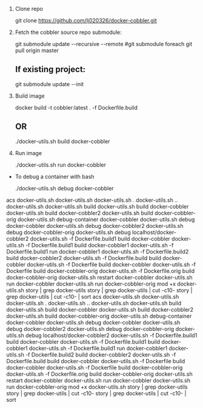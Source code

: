 
1) Clone repo

    git clone https://github.com/lj020326/docker-cobbler.git
    
2) Fetch the cobbler source repo submodule:

    git submodule update --recursive --remote
    #git submodule foreach git pull origin master

    ## If existing project:
    git submodule update --init

3) Build image

    docker build -t cobbler:latest . -f Dockerfile.build
    ## OR 
    ./docker-utils.sh build docker-cobbler

4) Run image

    ./docker-utils.sh run docker-cobbler

- To debug a container with bash

    ./docker-utils.sh debug docker-cobbler

acs docker-utils.sh 
 docker-utils.sh 
 docker-utils.sh .
 docker-utils.sh ..
docker-utils.sh 
docker-utils.sh build
docker-utils.sh build docker-cobbler
docker-utils.sh build docker-cobbler2
docker-utils.sh build docker-cobbler-orig
docker-utils.sh debug-container docker-cobbler
docker-utils.sh debug docker-cobbler
docker-utils.sh debug docker-cobbler2
docker-utils.sh debug docker-cobbler-orig
docker-utils.sh debug localhost/docker-cobbler2
docker-utils.sh -f Dockerfile.build1 build docker-cobbler
docker-utils.sh -f Dockerfile.build1 build docker-cobbler1
docker-utils.sh -f Dockerfile.build1 run docker-cobbler1
docker-utils.sh -f Dockerfile.build2 build docker-cobbler2
docker-utils.sh -f Dockerfile.build build docker-cobbler
docker-utils.sh -f Dockerfile build docker-cobbler
docker-utils.sh -f Dockerfile build docker-cobbler-orig
docker-utils.sh -f Dockerfile.orig build docker-cobbler-orig
docker-utils.sh restart docker-cobbler
docker-utils.sh run docker-cobbler
docker-utils.sh run docker-cobbler-orig
mod +x docker-utils.sh 
story | grep docker-utils
story | grep docker-utils | cut -c10-
story | grep docker-utils | cut -c10- | sort 
acs docker-utils.sh 
 docker-utils.sh 
 docker-utils.sh .
 docker-utils.sh ..
docker-utils.sh 
docker-utils.sh build
docker-utils.sh build docker-cobbler
docker-utils.sh build docker-cobbler2
docker-utils.sh build docker-cobbler-orig
docker-utils.sh debug-container docker-cobbler
docker-utils.sh debug docker-cobbler
docker-utils.sh debug docker-cobbler2
docker-utils.sh debug docker-cobbler-orig
docker-utils.sh debug localhost/docker-cobbler2
docker-utils.sh -f Dockerfile.build1 build docker-cobbler
docker-utils.sh -f Dockerfile.build1 build docker-cobbler1
docker-utils.sh -f Dockerfile.build1 run docker-cobbler1
docker-utils.sh -f Dockerfile.build2 build docker-cobbler2
docker-utils.sh -f Dockerfile.build build docker-cobbler
docker-utils.sh -f Dockerfile build docker-cobbler
docker-utils.sh -f Dockerfile build docker-cobbler-orig
docker-utils.sh -f Dockerfile.orig build docker-cobbler-orig
docker-utils.sh restart docker-cobbler
docker-utils.sh run docker-cobbler
docker-utils.sh run docker-cobbler-orig
mod +x docker-utils.sh 
story | grep docker-utils
story | grep docker-utils | cut -c10-
story | grep docker-utils | cut -c10- | sort 
